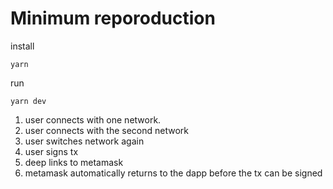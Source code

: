 # Minimum reporoduction

install
```shell
yarn
```
run
```shell
yarn dev
```

1) user connects with one network. 
2) user connects with the second network 
3) user switches network again
4) user signs tx 
5) deep links to metamask 
6) metamask automatically returns to the dapp before the tx can be signed
